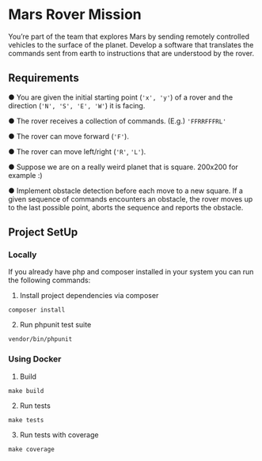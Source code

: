 # Mars Rover Mission
You’re part of the team that explores Mars by sending remotely controlled vehicles to the surface
of the planet. Develop a software that translates the commands sent from earth to instructions
that are understood by the rover.

## Requirements
● You are given the initial starting point (`'x', 'y'`) of a rover and the direction (`'N', 'S', 'E', 'W'`)
it is facing.

● The rover receives a collection of commands. (E.g.) `'FFRRFFFRL'`

● The rover can move forward (`'F'`).

● The rover can move left/right (`'R'`, `'L'`).

● Suppose we are on a really weird planet that is square. 200x200 for example :)

● Implement obstacle detection before each move to a new square. If a given
sequence of commands encounters an obstacle, the rover moves up to the last
possible point, aborts the sequence and reports the obstacle.

## Project SetUp
### Locally
If you already have php and composer installed in your system you can run the following commands:

1. Install project dependencies via composer
````
composer install 
````
2. Run phpunit test suite
````
vendor/bin/phpunit 
````
### Using Docker
1. Build
````
make build
````
2. Run tests
````
make tests
````
3. Run tests with coverage
````
make coverage
````